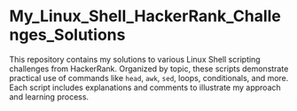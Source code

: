 # My_Linux_Shell_HackerRank_Challenges_Solutions
This repository contains my solutions to various Linux Shell scripting challenges from HackerRank. Organized by topic, these scripts demonstrate practical use of commands like `head`, `awk`, `sed`, loops, conditionals, and more. Each script includes explanations and comments to illustrate my approach and learning process.
